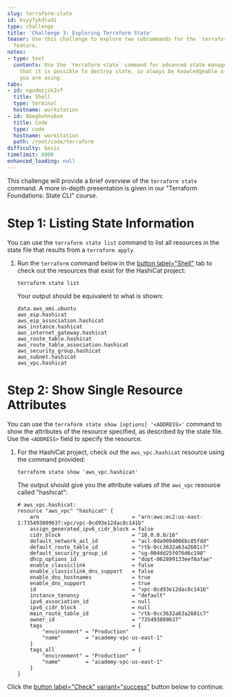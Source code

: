 ```yaml
---
slug: terraform-state
id: ksyy7ykdludi
type: challenge
title: 'Challenge 3: Exploring Terraform State'
teaser: Use this challenge to explore two subcommands for the `terraform state` CLI
  feature.
notes:
- type: text
  contents: Use the `terraform state` command for advanced state management. Note
    that it is possible to destroy state, so always be knowledgeable of the commands
    you are using.
tabs:
- id: ngudmzjik2vf
  title: Shell
  type: terminal
  hostname: workstation
- id: 8beghvhnx6vm
  title: Code
  type: code
  hostname: workstation
  path: /root/code/terraform
difficulty: basic
timelimit: 6000
enhanced_loading: null
---
```


This challenge will provide a brief overview of the `terraform state` command. A more in-depth presentation is given in our "Terraform Foundations: State CLI" course.

Step 1: Listing State Information
===

You can use the `terraform state list` command to list all resources in the state file that results from a `terraform apply`.

1. Run the `terraform` command below in the [button label="Shell"](tab-0) tab to check out the resources that exist for the HashiCat project:

    ```bash,run
    terraform state list
    ```

    Your output should be equivalent to what is shown:

    ```bash,nocopy
    data.aws_ami.ubuntu
    aws_eip.hashicat
    aws_eip_association.hashicat
    aws_instance.hashicat
    aws_internet_gateway.hashicat
    aws_route_table.hashicat
    aws_route_table_association.hashicat
    aws_security_group.hashicat
    aws_subnet.hashicat
    aws_vpc.hashicat
    ```

Step 2: Show Single Resource Attributes
===

You can use the `terraform state show [options] '<ADDRESS>'` command to show the attributes of the resource specified, as described by the state file. Use the `<ADDRESS>` field to specify the resource.

1. For the HashiCat project, check out the `aws_vpc.hashicat` resource using the command provided:

    ```bash,run
    terraform state show 'aws_vpc.hashicat'
    ```

    The output should give you the attribute values of the `aws_vpc` resource called "hashicat":

    ```bash,nocopy
    # aws_vpc.hashicat:
    resource "aws_vpc" "hashicat" {
        arn                              = "arn:aws:ec2:us-east-1:735493809637:vpc/vpc-0cd93e12dac8c141b"
        assign_generated_ipv6_cidr_block = false
        cidr_block                       = "10.0.0.0/16"
        default_network_acl_id           = "acl-0da9094066bc85fdd"
        default_route_table_id           = "rtb-0cc3632a63a2601c7"
        default_security_group_id        = "sg-004dd25f076d6c198"
        dhcp_options_id                  = "dopt-062899133eef8afae"
        enable_classiclink               = false
        enable_classiclink_dns_support   = false
        enable_dns_hostnames             = true
        enable_dns_support               = true
        id                               = "vpc-0cd93e12dac8c141b"
        instance_tenancy                 = "default"
        ipv6_association_id              = null
        ipv6_cidr_block                  = null
        main_route_table_id              = "rtb-0cc3632a63a2601c7"
        owner_id                         = "735493809637"
        tags                             = {
            "environment" = "Production"
            "name"        = "academy-vpc-us-east-1"
        }
        tags_all                         = {
            "environment" = "Production"
            "name"        = "academy-vpc-us-east-1"
        }
    }
    ```

Click the <a href="#" onclick="return false;">button label="Check" variant="success"</a> button below to continue.
